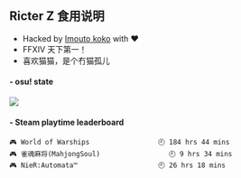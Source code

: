 ## Ricter Z 食用说明
- Hacked by [Imouto koko](https://osu.ppy.sh/users/7679162) with ❤️
- FFXIV 天下第一！
- 喜欢猫猫，是个冇猫孤儿

#### - osu! state
![](http://97.64.19.89:8080/api/v1/stat/4448675?1)

<!-- steam-box start -->
#### - Steam playtime leaderboard
```text
🎮 World of Warships                 🕘 184 hrs 44 mins
🎮 雀魂麻将(MahjongSoul)                 🕘 9 hrs 34 mins
🎮 NieR:Automata™                    🕘 26 hrs 18 mins
```
<!-- Powered by https://github.com/YouEclipse/steam-box . -->
<!-- steam-box end -->
